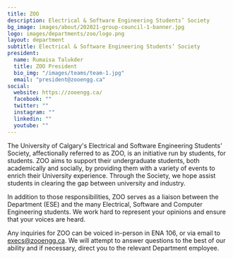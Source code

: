 ```yaml
---
title: ZOO
description: Electrical & Software Engineering Students’ Society
bg_image: images/about/202021-group-council-1-banner.jpg
logo: images/departments/zoo/logo.png
layout: department
subtitle: Electrical & Software Engineering Students’ Society
president:
  name: Rumaisa Talukder
  title: ZOO President
  bio_img: "/images/teams/team-1.jpg"
  email: "president@zooengg.ca"
social:
  website: https://zooengg.ca/
  facebook: ""
  twitter: ""
  instagram: ""
  linkedin: ""
  youtube: ""
---
```


The University of Calgary's Electrical and Software Engineering Students' Society, affectionally referred to as ZOO, is an initiative run by students, for students. ZOO aims to support their undergraduate students, both academically and socially, by providing them with a variety of events to enrich their University experience. Through the Society, we hope assist students in clearing the gap between university and industry.

In addition to those responsibilities, ZOO serves as a liaison between the Department (ESE) and the many Electrical, Software and Computer Engineering students. We work hard to represent your opinions and ensure that your voices are heard.

Any inquiries for ZOO can be voiced in-person in ENA 106, or via email to execs@zooengg.ca. We will attempt to answer questions to the best of our ability and if necessary, direct you to the relevant Department employee.
